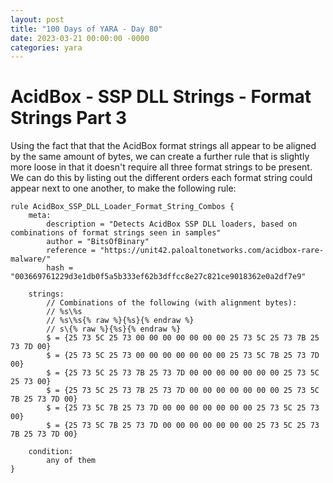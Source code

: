 ```yaml
---
layout: post
title: "100 Days of YARA - Day 80"
date: 2023-03-21 00:00:00 -0000
categories: yara
---
```


# AcidBox - SSP DLL Strings - Format Strings Part 3
Using the fact that that the AcidBox format strings all appear to be aligned by the same amount of bytes, we can create a further rule that is slightly more loose in that it doesn't require all three format strings to be present. We can do this by listing out the different orders each format string could appear next to one another, to make the following rule:
```
rule AcidBox_SSP_DLL_Loader_Format_String_Combos {
    meta:
        description = "Detects AcidBox SSP DLL loaders, based on combinations of format strings seen in samples"
        author = "BitsOfBinary"
        reference = "https://unit42.paloaltonetworks.com/acidbox-rare-malware/"
        hash = "003669761229d3e1db0f5a5b333ef62b3dffcc8e27c821ce9018362e0a2df7e9"
        
    strings:
        // Combinations of the following (with alignment bytes):
        // %s\%s
        // %s\%s{% raw %}{%s}{% endraw %}
        // s\{% raw %}{%s}{% endraw %}
        $ = {25 73 5C 25 73 00 00 00 00 00 00 00 25 73 5C 25 73 7B 25 73 7D 00}
        $ = {25 73 5C 25 73 00 00 00 00 00 00 00 25 73 5C 7B 25 73 7D 00}
        $ = {25 73 5C 25 73 7B 25 73 7D 00 00 00 00 00 00 00 25 73 5C 25 73 00}
        $ = {25 73 5C 25 73 7B 25 73 7D 00 00 00 00 00 00 00 25 73 5C 7B 25 73 7D 00}
        $ = {25 73 5C 7B 25 73 7D 00 00 00 00 00 00 00 25 73 5C 25 73 00}
        $ = {25 73 5C 7B 25 73 7D 00 00 00 00 00 00 00 25 73 5C 25 73 7B 25 73 7D 00}
        
    condition:
        any of them
}
```